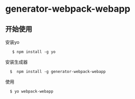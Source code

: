 # generator-webpack-webapp

## 开始使用


安装yo
```
   $ npm install -g yo
```

安装生成器
```
  $  npm install -g generator-webpack-webapp
```

使用
```
  $ yo webpack-webapp
```


